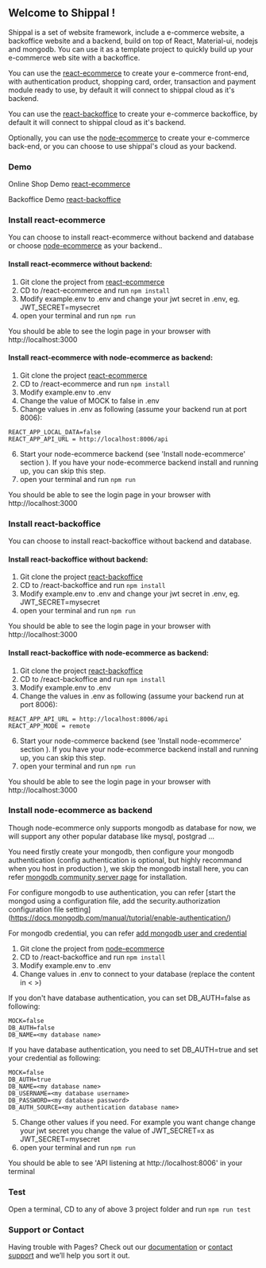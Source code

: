 ## Welcome to Shippal !

Shippal is a set of website framework, include a e-commerce website, a backoffice website and a backend, build on top of React, Material-ui, nodejs and mongodb. You can use it as a template project to quickly build up your e-commerce web site with a backoffice.

You can use the [react-ecommerce](https://github.com/yocompute/react-ecommerce) to create your e-commerce front-end, with authentication product, shopping card, order, transaction and payment module ready to use, by default it will connect to shippal cloud as it's backend.

You can use the [react-backoffice](https://github.com/yocompute/react-backoffice) to create your e-commerce backoffice, by default it will connect to shippal cloud as it's backend.

Optionally, you can use the [node-ecommerce](https://github.com/yocompute/node-ecommerce) to create your e-commerce back-end, or you can choose to use shippal's cloud as your backend.

### Demo

Online Shop Demo
[react-ecommerce](https://www.yocompute.com)

Backoffice Demo
[react-backoffice](https://admin.yocompute.com)



### Install react-ecommerce
You can choose to install react-ecommerce without backend and database or choose [node-ecommerce](https://github.com/yocompute/node-ecommerce) as your backend..

#### Install react-ecommerce without backend:
1. Git clone the project from [react-ecommerce](https://github.com/yocompute/react-ecommerce)
2. CD to /react-ecommerce and run `npm install`
3. Modify example.env to .env and change your jwt secret in .env, eg. JWT_SECRET=mysecret
4. open your terminal and run `npm run`

You should be able to see the login page in your browser with http://localhost:3000

#### Install react-ecommerce with node-ecommerce as backend:
1. Git clone the project [react-ecommerce](https://github.com/yocompute/react-ecommerce)
2. CD to /react-ecommerce and run `npm install`
3. Modify example.env to .env
4. Change the value of MOCK to false in .env 
5. Change values in .env as following (assume your backend run at port 8006): 
```
REACT_APP_LOCAL_DATA=false
REACT_APP_API_URL = http://localhost:8006/api
```
6. Start your node-ecommerce backend (see 'Install node-ecommerce' section ). If you have your node-ecommerce backend install and running up, you can skip this step.  
7. open your terminal and run `npm run`
 
You should be able to see the login page in your browser with http://localhost:3000


### Install react-backoffice
You can choose to install react-backoffice without backend and database.

#### Install react-backoffice without backend:
1. Git clone the project [react-backoffice](https://github.com/yocompute/react-backoffice)
2. CD to /react-backoffice and run `npm install`
3. Modify example.env to .env and change your jwt secret in .env, eg. JWT_SECRET=mysecret
4. open your terminal and run `npm run`

You should be able to see the login page in your browser with http://localhost:3000

#### Install react-backoffice with node-ecommerce as backend:
1. Git clone the project [react-backoffice](https://github.com/yocompute/react-backoffice)
2. CD to /react-backoffice and run `npm install`
3. Modify example.env to .env
4. Change the values in .env as following (assume your backend run at port 8006): 
```
REACT_APP_API_URL = http://localhost:8006/api
REACT_APP_MODE = remote
```
6. Start your node-commerce backend (see 'Install node-ecommerce' section ). If you have your node-ecommerce backend install and running up, you can skip this step.  
7. open your terminal and run `npm run`

You should be able to see the login page in your browser with http://localhost:3000


### Install node-ecommerce as backend

Though node-ecommerce only supports mongodb as database for now, we will support any other popular database like mysql, postgrad ...

You need firstly create your mongodb,  then configure your mongodb authentication (config authentication is optional, but highly recommand when you host in production ), we skip the mongodb install here, you can refer [mongodb community server page](https://docs.mongodb.com/manual/administration/install-community/) for installation.

For configure mongodb to use authentication, you can refer [start the mongod using a configuration file, add the security.authorization configuration file setting] (https://docs.mongodb.com/manual/tutorial/enable-authentication/) 

For mongodb credential, you can refer [add mongodb user and credential](https://docs.mongodb.com/manual/tutorial/create-users/)

1. Git clone the project from [node-ecommerce](https://github.com/yocompute/node-ecommerce)
2. CD to /react-backoffice and run `npm install`
3. Modify example.env to .env
4. Change values in .env to connect to your database (replace the content in < >)

If you don't have database authentication, you can set DB_AUTH=false as following:
```
MOCK=false
DB_AUTH=false
DB_NAME=<my database name>
```

If you have database authentication, you need to set DB_AUTH=true and set your credential as following:
```
MOCK=false
DB_AUTH=true
DB_NAME=<my database name>
DB_USERNAME=<my database username>
DB_PASSWORD=<my database password>
DB_AUTH_SOURCE=<my authentication database name>
```

5. Change other values if you need. For example you want change change your jwt secret you change the value of JWT_SECRET=x as JWT_SECRET=mysecret
6. open your terminal and run `npm run`

You should be able to see 'API listening at http://localhost:8006' in your terminal


### Test
Open a terminal, CD to any of above 3 project folder and run `npm run test`

### Support or Contact

Having trouble with Pages? Check out our [documentation](https://docs.github.com/categories/github-pages-basics/) or [contact support](https://github.com/contact) and we’ll help you sort it out.
